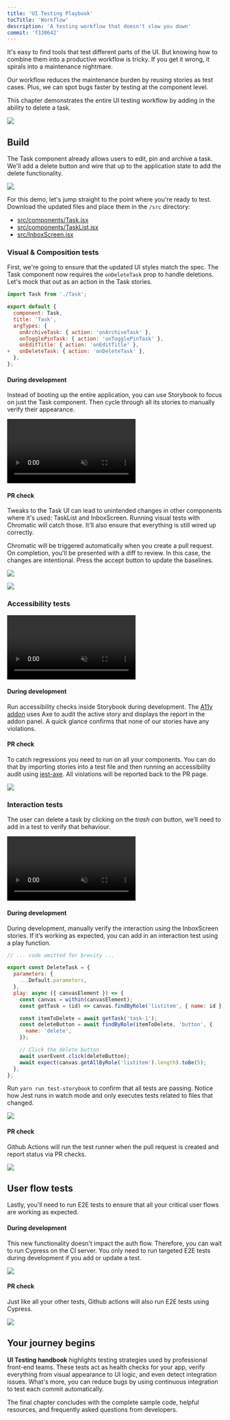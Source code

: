 ```yaml
---
title: 'UI Testing Playbook'
tocTitle: 'Workflow'
description: 'A testing workflow that doesn’t slow you down'
commit: 'f330642'
---
```


It's easy to find tools that test different parts of the UI. But knowing how to combine them into a productive workflow is tricky. If you get it wrong, it spirals into a maintenance nightmare.

Our workflow reduces the maintenance burden by reusing stories as test cases. Plus, we can spot bugs faster by testing at the component level.

This chapter demonstrates the entire UI testing workflow by adding in the ability to delete a task.

![](/ui-testing-handbook/workflow-ui-testing.png)

## Build

The Task component already allows users to edit, pin and archive a task. We'll add a delete button and wire that up to the application state to add the delete functionality.

![](/ui-testing-handbook/add-delete-button.png)

For this demo, let's jump straight to the point where you're ready to test. Download the updated files and place them in the `/src` directory:

- [src/components/Task.jsx](https://raw.githubusercontent.com/chromaui/ui-testing-guide-code/910607eb1d6c9a593c9577ad6eb0e074a9b762d8/src/components/Task.jsx)
- [src/components/TaskList.jsx](https://raw.githubusercontent.com/chromaui/ui-testing-guide-code/910607eb1d6c9a593c9577ad6eb0e074a9b762d8/src/components/TaskList.jsx)
- [src/InboxScreen.jsx](https://raw.githubusercontent.com/chromaui/ui-testing-guide-code/910607eb1d6c9a593c9577ad6eb0e074a9b762d8/src/InboxScreen.jsx)

### Visual & Composition tests

First, we're going to ensure that the updated UI styles match the spec. The Task component now requires the `onDeleteTask` prop to handle deletions. Let's mock that out as an action in the Task stories.

```diff:title=src/components/Task.stories.jsx
import Task from './Task';

export default {
  component: Task,
  title: 'Task',
  argTypes: {
    onArchiveTask: { action: 'onArchiveTask' },
    onTogglePinTask: { action: 'onTogglePinTask' },
    onEditTitle: { action: 'onEditTitle' },
+   onDeleteTask: { action: 'onDeleteTask' },
  },
};
```

#### During development

Instead of booting up the entire application, you can use Storybook to focus on just the Task component. Then cycle through all its stories to manually verify their appearance.

<video autoPlay muted playsInline loop>
  <source
    src="/ui-testing-handbook/task-story-workflow-initial-7-0.mp4"
    type="video/mp4"
  />
</video>

#### PR check

Tweaks to the Task UI can lead to unintended changes in other components where it's used: TaskList and InboxScreen. Running visual tests with Chromatic will catch those. It'll also ensure that everything is still wired up correctly.

Chromatic will be triggered automatically when you create a pull request. On completion, you'll be presented with a diff to review. In this case, the changes are intentional. Press the accept button to update the baselines.

![](/ui-testing-handbook/workflow-visual-tests.png)

![](/ui-testing-handbook/workflow-visual-diff.png)

### Accessibility tests

<video autoPlay muted playsInline loop>
  <source
    src="/ui-testing-handbook/task-story-workflow-a11y.mp4"
    type="video/mp4"
  />
</video>

#### During development

Run accessibility checks inside Storybook during development. The [A11y addon](https://storybook.js.org/addons/@storybook/addon-a11y) uses Axe to audit the active story and displays the report in the addon panel. A quick glance confirms that none of our stories have any violations.

#### PR check

To catch regressions you need to run on all your components. You can do that by importing stories into a test file and then running an accessibility audit using [jest-axe](https://github.com/twilio-labs/paste/blob/cd0ddad508e41cb9982a693a5160f1b7866f4e2a/packages/paste-core/components/checkbox/__tests__/checkboxdisclaimer.test.tsx#L40). All violations will be reported back to the PR page.

![](/ui-testing-handbook/ci-a11y.png)

### Interaction tests

The user can delete a task by clicking on the _trash can_ button, we’ll need to add in a test to verify that behaviour.

<video autoPlay muted playsInline loop>
  <source
    src="/ui-testing-handbook/inbox-screen-story-workflow-delete-task-7-0.mp4"
    type="video/mp4"
  />
</video>

#### During development

During development, manually verify the interaction using the InboxScreen stories. If it’s working as expected, you can add in an interaction test using a play function.

```javascript:title=src/InboxScreen.stories.jsx
// ... code omitted for brevity ...

export const DeleteTask = {
  parameters: {
    ...Default.parameters,
  },
  play: async ({ canvasElement }) => {
    const canvas = within(canvasElement);
    const getTask = (id) => canvas.findByRole('listitem', { name: id });

    const itemToDelete = await getTask('task-1');
    const deleteButton = await findByRole(itemToDelete, 'button', {
      name: 'delete',
    });

    // Click the delete button
    await userEvent.click(deleteButton);
    await expect(canvas.getAllByRole('listitem').length).toBe(5);
  },
};
```

Run `yarn run test-storybook` to confirm that all tests are passing. Notice how Jest runs in watch mode and only executes tests related to files that changed.

![](/ui-testing-handbook/test-runner-delete.png)

#### PR check

Github Actions will run the test runner when the pull request is created and report status via PR checks.

![](/ui-testing-handbook/test-runner-ci.png)

## User flow tests

Lastly, you'll need to run E2E tests to ensure that all your critical user flows are working as expected.

#### During development

This new functionality doesn't impact the auth flow. Therefore, you can wait to run Cypress on the CI server. You only need to run targeted E2E tests during development if you add or update a test.

![](/ui-testing-handbook/auth-flow.png)

#### PR check

Just like all your other tests, Github actions will also run E2E tests using Cypress.

![](/ui-testing-handbook/user-flow-ci.png)

## Your journey begins

**UI Testing handbook** highlights testing strategies used by professional front-end teams. These tests act as health checks for your app, verify everything from visual appearance to UI logic, and even detect integration issues. What's more, you can reduce bugs by using continuous integration to test each commit automatically.

The final chapter concludes with the complete sample code, helpful resources, and frequently asked questions from developers.
